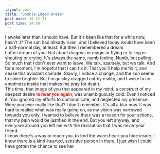 ```yaml
---
layout: post
title: "Double-Edged Dream"
post.date: 19-12-31
post.time: 14:08
---
```


I awoke later than I should have. But it's been like that for a while now, hasn't it? The sun had already risen, and I believed today would have been a half-normal day, at least. But then I remembered a dream.  
I often dream of you. Not about dragons or magic or flying or falling or shouting or crying. It's always the same, numb feeling. Numb, but pulling. So much that I don't ever want to leave. We talk, sparsely, but we talk. And for a moment, I'm hopeful that I can fix it. That you'll help me fix it, and cease this avoidant charade. Slowly, I notice a change, and the sun seems to shine brighter. But I'm quickly dragged out by reality, and I wake to an emptiness inside that makes me pray for death.  
This time, that image of you that appeared in my mind, a construct of my deepest desire <span style="color:red">**to hear you again**</span>, was unambiguously cold. Even I noticed it. You ignored my efforts to communicate, and neglected my presence.  
Were you ever really like that? I don't remember. It's all a blur now. It was hard to realise what was really going on, as my vision was narrowed towards you only. I wanted to believe there was a reason for your actions, that my pain would be justified in the end. But you left anyway, and everyone around you left me with the realisation that I was *never* your friend.  
I know there's a way to reach you, to find the warm heart you hide inside. I know there is a kind-hearted, sensitive person in there. I just wish I could have gotten the chance to see her.
